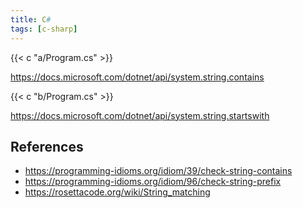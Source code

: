```yaml
---
title: C#
tags: [c-sharp]
---
```


{{< c "a/Program.cs" >}}

<https://docs.microsoft.com/dotnet/api/system.string.contains>

{{< c "b/Program.cs" >}}

<https://docs.microsoft.com/dotnet/api/system.string.startswith>

## References

- <https://programming-idioms.org/idiom/39/check-string-contains>
- <https://programming-idioms.org/idiom/96/check-string-prefix>
- <https://rosettacode.org/wiki/String_matching>
